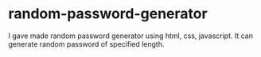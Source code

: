 # random-password-generator
I gave made random password generator using html, css, javascript. It can generate random password of specified length.
